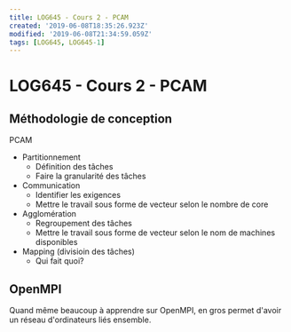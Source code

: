 ```yaml
---
title: LOG645 - Cours 2 - PCAM
created: '2019-06-08T18:35:26.923Z'
modified: '2019-06-08T21:34:59.059Z'
tags: [LOG645, LOG645-1]
---
```


# LOG645 - Cours 2 - PCAM

## Méthodologie de conception
PCAM

* Partitionnement
  * Définition des tâches
  * Faire la granularité des tâches
* Communication
  * Identifier les exigences
  * Mettre le travail sous forme de vecteur selon le nombre de core
* Agglomération
  * Regroupement des tâches
  * Mettre le travail sous forme de vecteur selon le nom de machines disponibles
* Mapping (divisioin des tâches)
  * Qui fait quoi?

## OpenMPI
Quand même beaucoup à apprendre sur OpenMPI, en gros permet d'avoir un réseau d'ordinateurs liés ensemble.
